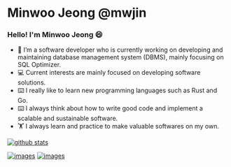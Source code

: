 # Minwoo Jeong @mwjin
### Hello! I'm Minwoo Jeong 😄
- 👋 I’m a software developer who is currently working on developing and maintaining database management system (DBMS), mainly focusing on SQL Optimizer.
- 💻 Current interests are mainly focused on developing software solutions.
- ⌨️ I really like to learn new programming languages such as Rust and Go.
- ⌨️ I always think about how to write good code and implement a scalable and sustainable software.
- 🏋️ I always learn and practice to make valuable softwares on my own.


[![github stats](https://github-readme-stats.vercel.app/api?username=mwjin&show_icons=mwjin&theme=dracula)](https://github.com/mwjin)


[![images](https://img.shields.io/badge/LinkedIn-0077B5?style=for-the-badge&logo=linkedin&logoColor=white)](https://www.linkedin.com/in/mwjng/)
[![images](https://img.shields.io/badge/Gmail-D14836?style=for-the-badge&logo=gmail&logoColor=white)](mailto:jeongmwj@gmail.com)

<!--
**mwjin/mwjin** is a ✨ _special_ ✨ repository because its `README.md` (this file) appears on your GitHub profile.

Here are some ideas to get you started:

- 🔭 I’m currently working on ...
- 🌱 I’m currently learning ...
- 👯 I’m looking to collaborate on ...
- 🤔 I’m looking for help with ...
- 💬 Ask me about ...
- 📫 How to reach me: ...
- 😄 Pronouns: ...
- ⚡ Fun fact: ...
-->
